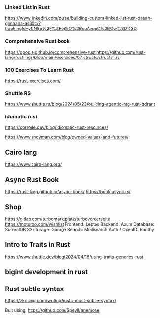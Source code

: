 ### Linked List in Rust

https://www.linkedin.com/pulse/building-custom-linked-list-rust-pasan-gimhana-as30c/?trackingId=yNN8q%2F%2FeS5O%2BcuAvpgC%2BOw%3D%3D

### Comprehensive Rust book
https://google.github.io/comprehensive-rust
https://github.com/rust-lang/rustlings/blob/main/exercises/07_structs/structs1.rs

### 100 Exercises To Learn Rust
https://rust-exercises.com/

### Shuttle RS
https://www.shuttle.rs/blog/2024/05/23/building-agentic-rag-rust-qdrant

### idomatic rust
https://corrode.dev/blog/idiomatic-rust-resources/

https://www.snoyman.com/blog/owned-values-and-futures/

## Cairo lang
https://www.cairo-lang.org/ 

## Async Rust Book 
https://rust-lang.github.io/async-book/ 
https://book.async.rs/

## Shop 
https://gitlab.com/turbomarktplatz/turbovorderseite
https://moturbo.com/wishlist
Frontend: Leptos
Backend: Axum
Database: SurrealDB
S3 storage: Garage
Search: Meilisearch
Auth / OpenID: Rauthy


## Intro to Traits in Rust
https://www.shuttle.dev/blog/2024/04/18/using-traits-generics-rust

## bigint development in rust

## Rust subtle syntax
https://zkrising.com/writing/rusts-most-subtle-syntax/

Buit using: 
https://github.com/Speyll/anemone

